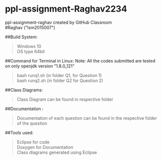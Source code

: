 # ppl-assignment-Raghav2234
ppl-assignment-raghav created by GitHub Classroom <br />
#Raghav ("Ism2015007")

##Build System:
>Windows 10 <br />
>OS type 64bit

##Command for Terminal in Linux:
Note: All the codes submitted are tested on  only openjdk version "1.8.0_121"
>bash runq1.sh        (in folder Q1, for Question 1)<br />
>bash runq2.sh        (in folder Q2 for Question 2)<br />

##Class Diagrams:
>Class Diagram can be found in respective folder

##Documentation :
>Documentation of each question can be found in the respective folder of the question

##Tools used:
>Eclipse for code <br />
>Doxygen for Documentation <br />
>Class diagrams generated using Eclipse


